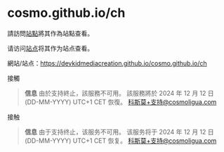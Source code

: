 # cosmo.github.io/ch
請訪問[站點](https://devkidmediacreation.github.io/cosmo.github.io/ch)將其作為站點查看。

请访问[站点](https://devkidmediacreation.github.io/cosmo.github.io/ch)将其作为站点查看。

網站/站点：https://devkidmediacreation.github.io/cosmo.github.io/ch

接觸
> **信息** 由於支持終止，該服務不可用。 該服務將於 2024 年 12 月 12 日 (DD-MM-YYYY) UTC+1 CET 恢復。
科斯莫+支持@cosmoligua.com

接触
> **信息** 由于支持终止，该服务不可用。 该服务将于 2024 年 12 月 12 日 (DD-MM-YYYY) UTC+1 CET 恢复。
 科斯莫+支持@cosmoligua.com